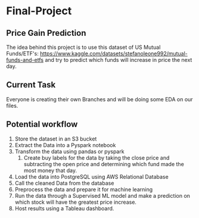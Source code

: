 # Final-Project

## Price Gain Prediction
The idea behind this project is to use this dataset of US Mutual Funds/ETF's: https://www.kaggle.com/datasets/stefanoleone992/mutual-funds-and-etfs
and try to predict which funds will increase in price the next day.

## Current Task
Everyone is creating their own Branches and will be doing some EDA on our files.



## Potential workflow
1. Store the dataset in an S3 bucket
2. Extract the Data into a Pyspark notebook
3. Transform the data using pandas or pyspark
   1. Create buy labels for the data by taking the close price and subtracting the open price and determining which fund made the most money that day.
4. Load the data into PostgreSQL using AWS Relational Database
5. Call the cleaned Data from the database
6. Preprocess the data and prepare it for machine learning
7. Run the data through a Supervised ML model and make a prediction on which stock will have the greatest price increase.
8. Host results using a Tableau dashboard. 
